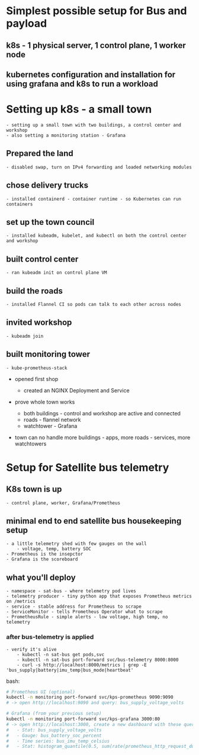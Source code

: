 # Simplest possible setup for Bus and payload

## k8s - 1 physical server, 1 control plane, 1 worker node

## kubernetes configuration and installation for using grafana and k8s to run a workload

# Setting up k8s - a small town

	- setting up a small town with two buildings, a control center and workshop
	- also setting a monitoring station - Grafana
## Prepared the land
	- disabled swap, turn on IPv4 forwarding and loaded networking modules

## chose delivery trucks
	- installed containerd - container runtime - so Kubernetes can run containers

## set up the town council
	- installed kubeadm, kubelet, and kubectl on both the control center and workshop

## built control center
	- ran kubeadm init on control plane VM

## build the roads
	- installed Flannel CI so pods can talk to each other across nodes

## invited workshop
	- kubeadm join

## built monitoring tower
	- kube-prometheus-stack

- opened first shop
	- created an NGINX Deployment and Service
- prove whole town works
	- both buildings - control and workshop are active and connected
	- roads - flannel network
	- watchtower - Grafana
	
- town can no handle more buildings - apps, more roads - services, more watchtowers


# Setup for Satellite bus telemetry

## K8s town is up
	- control plane, worker, Grafana/Prometheus

## minimal end to end satellite bus housekeeping setup
	- a little telemetry shed with few gauges on the wall
		- voltage, temp, battery SOC
	- Prometheus is the insepctor 
	- Grafana is the scoreboard

## what you'll deploy
	- namespace - sat-bus - where telemetry pod lives
	- telemetry producer - tiny python app that exposes Prometheus metrics on /metrics
	- service - stable address for Prometheus to scrape
	- ServiceMonitor - tells Prometheus Operator what to scrape
	- PrometheusRule - simple alerts - low voltage, high temp, no telemetry

### after bus-telemetry is applied
	- verify it's alive
		- kubectl -n sat-bus get pods,svc
		- kubectl -n sat-bus port-forward svc/bus-telemetry 8000:8000
		- curl -s http://localhost:8000/metrics | grep -E 'bus_supply|battery|imu_temp|bus_mode|heartbeat'

bash:

```bash
# Prometheus UI (optional)
kubectl -n monitoring port-forward svc/kps-prometheus 9090:9090
# -> open http://localhost:9090 and query: bus_supply_voltage_volts

# Grafana (from your previous setup)
kubectl -n monitoring port-forward svc/kps-grafana 3000:80
# -> open http://localhost:3000, create a new dashboard with these queries:
#   - Stat: bus_supply_voltage_volts
#   - Gauge: bus_battery_soc_percent
#   - Time series: bus_imu_temp_celsius
#   - Stat: histogram_quantile(0.5, sum(rate(prometheus_http_request_duration_seconds_bucket[5m])) by (le))  (just to see queries work)
```
